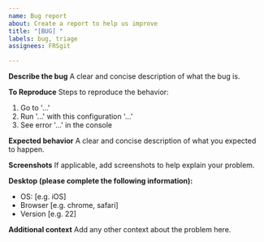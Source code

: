 ```yaml
---
name: Bug report
about: Create a report to help us improve
title: "[BUG] "
labels: bug, triage
assignees: FRSgit

---
```


**Describe the bug**
A clear and concise description of what the bug is.

**To Reproduce**
Steps to reproduce the behavior:
1. Go to '...'
2. Run '...' with this configuration '...'
3. See error '...' in the console

**Expected behavior**
A clear and concise description of what you expected to happen.

**Screenshots**
If applicable, add screenshots to help explain your problem.

**Desktop (please complete the following information):**
 - OS: [e.g. iOS]
 - Browser [e.g. chrome, safari]
 - Version [e.g. 22]

**Additional context**
Add any other context about the problem here.
